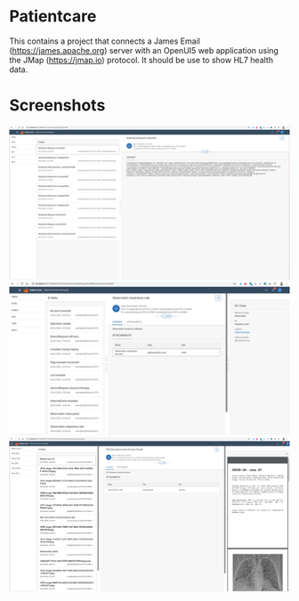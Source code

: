 # Patientcare
This contains a project that connects a James Email (https://james.apache.org) server with an OpenUI5 web application using the JMap (https://jmap.io) protocol. It should be use to show HL7 health data.

# Screenshots

![Overviews](/screenshots/Overview-1.png?raw=true "")
![Details](/screenshots/DetailObservation-1.png?raw=true "")
![COVID-19](/screenshots/Inbox-COVID-19.png?raw=true "")
